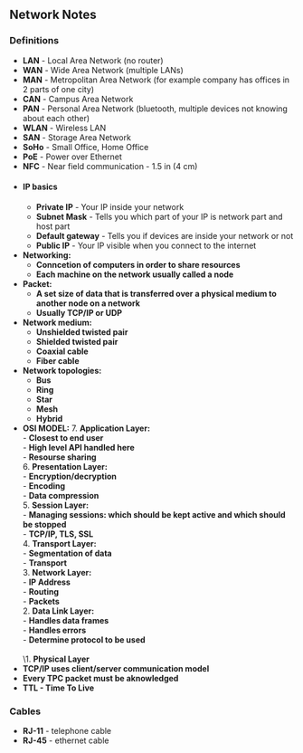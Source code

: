 ## Network Notes

### Definitions
- **LAN** - Local Area Network (no router)
- **WAN** - Wide Area Network (multiple LANs)
- **MAN** - Metropolitan Area Network (for example company has offices in 2 parts of one city)
- **CAN** - Campus Area Network
- **PAN** - Personal Area Network (bluetooth, multiple devices not knowing about each other)
- **WLAN** - Wireless LAN
- **SAN** - Storage Area Network
- **SoHo** - Small Office, Home Office
- **PoE** - Power over Ethernet
- **NFC** - Near field communication - 1.5 in (4 cm)
- #### IP basics
    - **Private IP** - Your IP inside your network
    - **Subnet Mask** - Tells you which part of your IP is network part and host part
    - **Default gateway** - Tells you if devices are inside your network or not
    - **Public IP** - Your IP visible when you connect to the internet
- **Networking:**
    - **Conncetion of computers in order to share resources**
    - **Each machine on the network usually called a node**
- **Packet:**
    - **A set size of data that is transferred over a physical medium to another node on a network**
    - **Usually TCP/IP or UDP**
- **Network medium:**
    - **Unshielded twisted pair**
    - **Shielded twisted pair**
    - **Coaxial cable**
    - **Fiber cable**
- **Network topologies:**
    - **Bus**
    - **Ring**
    - **Star**
    - **Mesh**
    - **Hybrid**
- **OSI MODEL:**
    7. **Application Layer:** <br>
        - **Closest to end user** <br>
        - **High level API handled here** <br>
        - **Resourse sharing** <br>
    6. **Presentation Layer:** <br>
        - **Encryption/decryption** <br>
        - **Encoding** <br>
        - **Data compression** <br>
    5. **Session Layer:** <br>
        - **Managing sessions: which should be kept active and which should be stopped** <br>
        - **TCP/IP, TLS, SSL** <br>
    4. **Transport Layer:** <br>
        - **Segmentation of data** <br>
        - **Transport** <br>
    3. **Network Layer:** <br>
        - **IP Address** <br>
        - **Routing** <br>
        - **Packets** <br>
    2. **Data Link Layer:** <br>
        - **Handles data frames** <br>
        - **Handles errors** <br>
        - **Determine protocol to be used** <br>
        <br>
    \1. **Physical Layer**
- **TCP/IP uses client/server communication model**
- **Every TPC packet must be aknowledged**
- **TTL - Time To Live**
### Cables
- **RJ-11** - telephone cable
- **RJ-45** - ethernet cable
